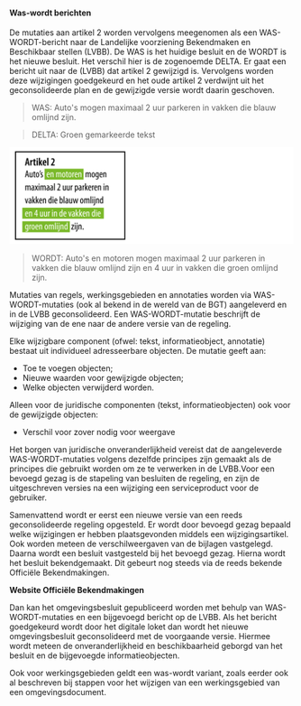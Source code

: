 ﻿#### Was-wordt berichten

De mutaties aan artikel 2 worden vervolgens meegenomen als een WAS-WORDT-bericht naar de 
Landelijke voorziening Bekendmaken en Beschikbaar stellen (LVBB). De WAS is het huidige besluit 
en de WORDT is het nieuwe besluit. Het verschil hier is de zogenoemde DELTA. Er gaat een bericht 
uit naar de (LVBB) dat artikel 2 gewijzigd is. Vervolgens worden deze wijzigingen goedgekeurd en het oude
artikel 2 verdwijnt uit het geconsolideerde plan en de gewijzigde versie wordt daarin geschoven.

> WAS: Auto's mogen maximaal 2 uur parkeren in vakken die blauw omlijnd zijn.

> DELTA: Groen gemarkeerde tekst

![](media/50065007TekstMut3.png)

> WORDT: Auto's en motoren mogen maximaal 2 uur parkeren in vakken die blauw
> omlijnd zijn en 4 uur in vakken die groen omlijnd zijn.

Mutaties van regels, werkingsgebieden en annotaties worden via WAS-WORDT-mutaties (ook al bekend in de 
wereld van de BGT) aangeleverd en in de LVBB geconsolideerd. Een WAS-WORDT-mutatie beschrijft de wijziging 
van de ene naar de andere versie van de regeling.

Elke wijzigbare component (ofwel: tekst, informatieobject, annotatie) bestaat uit individueel adresseerbare 
objecten. De mutatie geeft aan:

*   Toe te voegen objecten;
*   Nieuwe waarden voor gewijzigde objecten;
*   Welke objecten verwijderd worden.

Alleen voor de juridische componenten (tekst, informatieobjecten) ook voor de
gewijzigde objecten:

*   Verschil voor zover nodig voor weergave

Het borgen van juridische onveranderlijkheid vereist dat de aangeleverde
WAS-WORDT-mutaties volgens dezelfde principes zijn gemaakt als de principes die
gebruikt worden om ze te verwerken in de LVBB.Voor een bevoegd gezag is de stapeling 
van besluiten de regeling, en zijn de uitgeschreven versies na een wijziging een 
serviceproduct voor de gebruiker.

Samenvattend wordt er eerst een nieuwe versie van een reeds geconsolideerde
regeling opgesteld. Er wordt door bevoegd gezag bepaald welke wijzigingen er
hebben plaatsgevonden middels een wijzigingsartikel. Ook worden meteen de
verschilweergaven van de bijlagen vastgelegd. Daarna wordt een besluit
vastgesteld bij het bevoegd gezag. Hierna wordt het besluit bekendgemaakt. Dit
gebeurt nog steeds via de reeds bekende Officiële Bekendmakingen.

**Website Officiële Bekendmakingen**

Dan kan het omgevingsbesluit gepubliceerd worden met behulp van
WAS-WORDT-mutaties en een bijgevoegd bericht op de LVBB. Als het bericht
goedgekeurd wordt door het digitale loket dan wordt het nieuwe omgevingsbesluit
geconsolideerd met de voorgaande versie. Hiermee wordt meteen de
onveranderlijkheid en beschikbaarheid geborgd van het besluit en de bijgevoegde
informatieobjecten.

Ook voor werkingsgebieden geldt een was-wordt variant, zoals eerder ook al
beschreven bij stappen voor het wijzigen van een werkingsgebied van een
omgevingsdocument.